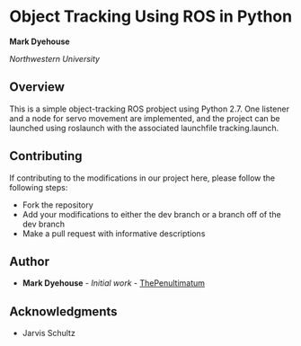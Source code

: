 # Object Tracking Using ROS in Python
**Mark Dyehouse**

*Northwestern University*

## Overview
This is a simple object-tracking ROS probject using Python 2.7. One listener and a node for servo movement are implemented, and the project can be launched using roslaunch with the associated launchfile tracking.launch.

## Contributing

If contributing to the modifications in our project here, please follow the following steps:
* Fork the repository
* Add your modifications to either the dev branch or a branch off of the dev branch
* Make a pull request with informative descriptions

## Author

* **Mark Dyehouse** - *Initial work* - [ThePenultimatum](https://github.com/ThePenultimatum)

## Acknowledgments

* Jarvis Schultz
